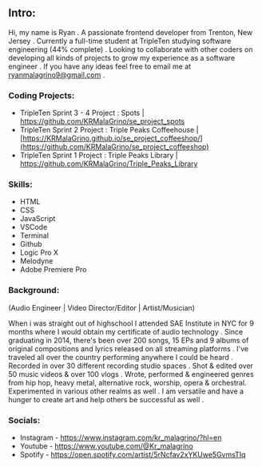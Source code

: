 ## Intro:

 Hi, my name is Ryan . A passionate frontend developer from Trenton, New Jersey . Currently a full-time student at TripleTen studying software engineering (44% complete) . Looking to collaborate with other coders on developing all kinds of projects to grow my experience as a software engineer . If you have any ideas feel free to email me at ryanmalagrino9@gmail.com . 

### Coding Projects:

 - TripleTen Sprint 3 - 4 Project : Spots | https://github.com/KRMalaGrino/se_project_spots
 - TripleTen Sprint 2 Project : Triple Peaks Coffeehouse | [https://KRMalaGrino.github.io/se_project_coffeeshop/](https://github.com/KRMalaGrino/se_project_coffeeshop)
 - TripleTen Sprint 1 Project : Triple Peaks Library | https://github.com/KRMalaGrino/Triple_Peaks_Library

### Skills:

 - HTML
 - CSS
 - JavaScript
 - VSCode
 - Terminal
 - Github
 - Logic Pro X
 - Melodyne
 - Adobe Premiere Pro

### Background:
(Audio Engineer | Video Director/Editor | Artist/Musician)

 When i was straight out of highschool I attended SAE Institute in NYC for 9 months where I would obtain my certificate of audio technology . Since graduating in 2014, there's been over 200 songs, 15 EPs and 9 albums of original compositions and lyrics released on all streaming platforms . I've traveled all over the country performing anywhere I could be heard . Recorded in over 30 different recording studio spaces . Shot & edited over 50 music videos & over 100 vlogs . Wrote, performed & engineered genres from hip hop, heavy metal, alternative rock, worship, opera & orchestral. Experimented in various other realms as well . I am versatile and have a hunger to create art and help others be successful as well .

### Socials:

- Instagram - https://www.instagram.com/kr_malagrino/?hl=en
- Youtube - https://www.youtube.com/@Kr_malagrino
- Spotify - https://open.spotify.com/artist/5rNcfav2xYKUwe5GvmsTIq


